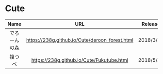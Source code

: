 # Cute

|Name|URL|Release|
|:---:|:---:|:---:|
|でろーんの森|https://238g.github.io/Cute/deroon_forest.html|2018/3/19|
|複つべ|https://238g.github.io/Cute/Fukutube.html|2018/5/23|